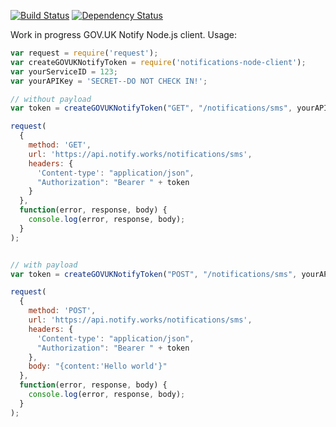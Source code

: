 [![Build Status](https://travis-ci.org/alphagov/notifications-node-client.svg)](https://travis-ci.org/alphagov/notifications-node-client)
[![Dependency Status](https://david-dm.org/alphagov/notifications-node-client.svg)](https://david-dm.org/alphagov/notifications-node-client)

Work in progress GOV.UK Notify Node.js client. Usage:

```javascript
var request = require('request');
var createGOVUKNotifyToken = require('notifications-node-client');
var yourServiceID = 123;
var yourAPIKey = 'SECRET--DO NOT CHECK IN!';

// without payload
var token = createGOVUKNotifyToken("GET", "/notifications/sms", yourAPIKey, yourServiceID);

request(
  {
    method: 'GET',
    url: 'https://api.notify.works/notifications/sms',
    headers: {
      'Content-type': "application/json",
      "Authorization": "Bearer " + token
    }
  },
  function(error, response, body) {
    console.log(error, response, body);
  }
);


// with payload
var token = createGOVUKNotifyToken("POST", "/notifications/sms", yourAPIKey, yourServiceID, "{content:'Hello world'}");

request(
  {
    method: 'POST',
    url: 'https://api.notify.works/notifications/sms',
    headers: {
      'Content-type': "application/json",
      "Authorization": "Bearer " + token
    },
    body: "{content:'Hello world'}"
  },
  function(error, response, body) {
    console.log(error, response, body);
  }
);

```
